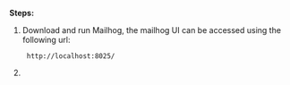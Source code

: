 **Steps:**

1. Download and run Mailhog, the mailhog UI can be accessed using the following url: 

        http://localhost:8025/
   
2. 
